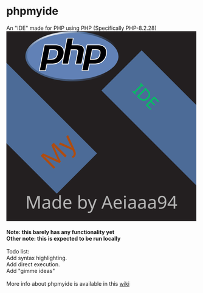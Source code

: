# phpmyide
An "IDE" made for PHP using PHP (Specifically PHP-8.2.28)
<br>
![Favicon for phpmyide showing a stylized blue and white icon resembling a code editor window, set against a plain background, conveying a modern and minimalistic design](./local/res/favicon.ico)
<br>
<br>
<strong>Note: this barely has any functionality yet</strong>
<br>
<strong>Other note: this is expected to be run locally</strong>
<br>
<br>
Todo list:<br>
Add syntax highlighting.<br>
Add direct execution.<br>
Add "gimme ideas"<br>
<br>
More info about phpmyide is available in this [wiki](https://github.com/as-a-person/phpmyide/wiki)
